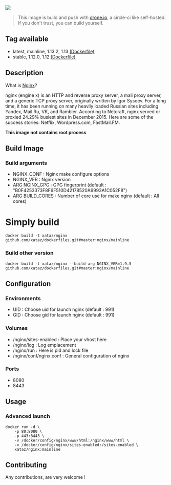 ![](http://nginx.org/nginx.png)

> This image is build and push with [drone.io](https://github.com/drone/drone), a circle-ci like self-hosted.
> If you don't trust, you can build yourself.

## Tag available
* latest, mainline, 1.13.2, 1.13 [(Dockerfile)](https://github.com/xataz/dockerfiles/blob/master/mginx/mainline/Dockerfile)
* stable, 1.12.0, 1.12 [(Dockerfile)](https://github.com/xataz/dockerfiles/blob/master/mginx/stable/Dockerfile)

## Description
What is [Nginx](http://nginx.org)?

nginx (engine x) is an HTTP and reverse proxy server, a mail proxy server, and a generic TCP proxy server, originally written by Igor Sysoev. For a long time, it has been running on many heavily loaded Russian sites including Yandex, Mail.Ru, VK, and Rambler. According to Netcraft, nginx served or proxied 24.29% busiest sites in December 2015. Here are some of the success stories: Netflix, Wordpress.com, FastMail.FM.

**This image not contains root process**

## Build Image
### Build arguments
* NGINX_CONF : Nginx make configure options
* NGINX_VER : Nginx version
* ARG NGINX_GPG : GPG fingerprint (default : "B0F4253373F8F6F510D42178520A9993A1C052F8")
* ARG BUILD_CORES : Number of core use for make nginx (default : All cores)

# Simply build
```shell
docker build -t xataz/nginx github.com/xataz/dockerfiles.git#master:nginx/mainline
```
### Build other version
```shell
docker build -t xataz/nginx --build-arg NGINX_VER=1.9.5 github.com/xataz/dockerfiles.git#master:nginx/mainline
```

## Configuration
### Environments
* UID : Choose uid for launch nginx (default : 991)
* GID : Choose gid for launch nginx (default : 991)

### Volumes
* /nginx/sites-enabled : Place your vhost here
* /nginx/log : Log emplacement
* /nginx/run : Here is pid and lock file
* /nginx/conf/nginx.conf : General configuration of nginx

### Ports
* 8080
* 8443

## Usage
### Advanced launch
```shell
docker run -d \
	-p 80:8080 \
	-p 443:8443 \
	-v /docker/config/nginx/www/html:/nginx/www/html \
	-v /docker/config/nginx/sites-enabled:/sites-enabled \
	xataz/nginx:mainline
```

## Contributing
Any contributions, are very welcome !